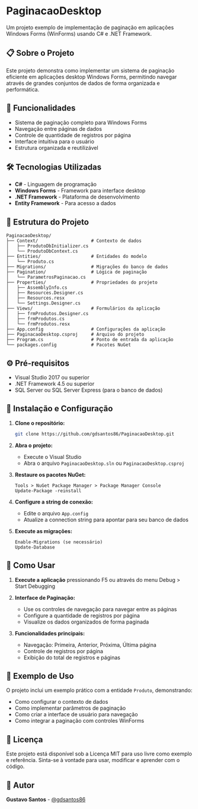 # PaginacaoDesktop

Um projeto exemplo de implementação de paginação em aplicações Windows Forms (WinForms) usando C# e .NET Framework.

## 📋 Sobre o Projeto

Este projeto demonstra como implementar um sistema de paginação eficiente em aplicações desktop Windows Forms, permitindo navegar através de grandes conjuntos de dados de forma organizada e performática.

## 🚀 Funcionalidades

- Sistema de paginação completo para Windows Forms
- Navegação entre páginas de dados
- Controle de quantidade de registros por página
- Interface intuitiva para o usuário
- Estrutura organizada e reutilizável

## 🛠️ Tecnologias Utilizadas

- **C#** - Linguagem de programação
- **Windows Forms** - Framework para interface desktop
- **.NET Framework** - Plataforma de desenvolvimento
- **Entity Framework** - Para acesso a dados

## 📁 Estrutura do Projeto

```
PaginacaoDesktop/
├── Context/                    # Contexto de dados
│   ├── ProdutoDbInitializer.cs
│   └── ProdutoDbContext.cs
├── Entities/                   # Entidades do modelo
│   └── Produto.cs
├── Migrations/                 # Migrações do banco de dados
├── Pagination/                 # Lógica de paginação
│   └── ParametrosPaginacao.cs
├── Properties/                 # Propriedades do projeto
│   ├── AssemblyInfo.cs
│   ├── Resources.Designer.cs
│   ├── Resources.resx
│   └── Settings.Designer.cs
├── Views/                      # Formulários da aplicação
│   ├── frmProdutos.Designer.cs
│   ├── frmProdutos.cs
│   └── frmProdutos.resx
├── App.config                  # Configurações da aplicação
├── PaginacaoDesktop.csproj     # Arquivo do projeto
├── Program.cs                  # Ponto de entrada da aplicação
└── packages.config             # Pacotes NuGet
```

## ⚙️ Pré-requisitos

- Visual Studio 2017 ou superior
- .NET Framework 4.5 ou superior
- SQL Server ou SQL Server Express (para o banco de dados)

## 🔧 Instalação e Configuração

1. **Clone o repositório:**
   ```bash
   git clone https://github.com/gdsantos86/PaginacaoDesktop.git
   ```

2. **Abra o projeto:**
   - Execute o Visual Studio
   - Abra o arquivo `PaginacaoDesktop.sln` ou `PaginacaoDesktop.csproj`

3. **Restaure os pacotes NuGet:**
   ```
   Tools > NuGet Package Manager > Package Manager Console
   Update-Package -reinstall
   ```

4. **Configure a string de conexão:**
   - Edite o arquivo `App.config`
   - Atualize a connection string para apontar para seu banco de dados

5. **Execute as migrações:**
   ```
   Enable-Migrations (se necessário)
   Update-Database
   ```

## 🎯 Como Usar

1. **Execute a aplicação** pressionando F5 ou através do menu Debug > Start Debugging

2. **Interface de Paginação:**
   - Use os controles de navegação para navegar entre as páginas
   - Configure a quantidade de registros por página
   - Visualize os dados organizados de forma paginada

3. **Funcionalidades principais:**
   - Navegação: Primeira, Anterior, Próxima, Última página
   - Controle de registros por página
   - Exibição do total de registros e páginas

## 📖 Exemplo de Uso

O projeto inclui um exemplo prático com a entidade `Produto`, demonstrando:

- Como configurar o contexto de dados
- Como implementar parâmetros de paginação
- Como criar a interface de usuário para navegação
- Como integrar a paginação com controles WinForms

## 📝 Licença

Este projeto está disponível sob a Licença MIT para uso livre como exemplo e referência. 
Sinta-se à vontade para usar, modificar e aprender com o código.

## 👤 Autor

**Gustavo Santos** - [@gdsantos86](https://github.com/gdsantos86)
